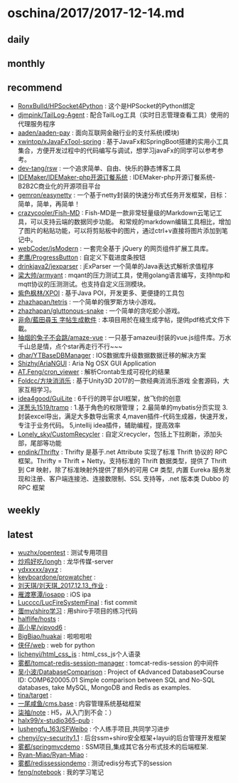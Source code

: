 # oschina/2017/2017-12-14.md



## daily



## monthly



## recommend

- [RonxBulld/HPSocket4Python](http://git.oschina.net/RonxBulld/HPSocket4Python) : 这个是HPSocket的Python绑定
- [djmpink/TailLog-Agent](http://git.oschina.net/no7player/TailLog-Agent) : 配合TailLog工具（实时日志管理查看工具）使用的代理服务程序
- [aaden/aaden-pay](http://git.oschina.net/aaden/aaden-pay) : 面向互联网金融行业的支付系统(模块)
- [xwintop/xJavaFxTool-spring](http://git.oschina.net/xwintop/xJavaFxTool-spring) : 基于JavaFx和SpringBoot搭建的实用小工具集合，方便开发过程中的代码编写与调试，想学习javaFx的同学可以参考参考。
- [dev-tang/rsw](http://git.oschina.net/dev-tang/rsw) : 一个追求简单、自由、快乐的静态博客工具
- [IDEMaker/IDEMaker-php开源订餐系统](http://git.oschina.net/IDEMaker/IDEMakerKaiYuanDingCanXiTong) : IDEMaker-php开源订餐系统-B2B2C商业化的开源项目平台
- [gemron/easynetty](http://git.oschina.net/gemron/easynetty) : 一个基于netty封装的快速分布式任务开发框架，目标：简单，简单，再简单！
- [crazycooler/Fish-MD](http://git.oschina.net/crazycooler/Fish-MD) : Fish-MD是一款非常轻量级的Markdown云笔记工具，可以支持云端的数据同步功能。 和常规的markdown编辑工具相比，增加了图片的粘贴功能，可以将剪贴板中的图片，通过ctrl+v直接将图片添加到笔记中。
- [webCoder/jsModern](http://git.oschina.net/starmagic/jsModern) : 一套完全基于 jQuery 的网页组件扩展工具库。
- [老鹰/ProgressButton](http://git.oschina.net/401328080/ProgressButton) : 自定义下载进度条按钮
- [drinkjava2/jexparser](http://git.oschina.net/drinkjava2/jexparser) : jExParser 一个简单的Java表达式解析求值程序
- [梁大帅/armyant](http://git.oschina.net/plug/armyant) : mqant的压力测试工具，使用golang语言编写，支持http和mqtt协议的压测测试。也支持自定义压测模块。
- [紫色枫林/XPOI](http://git.oschina.net/izifeng/XPOI) : 基于Java POI，开发更多、更便捷的工具包
- [zhazhapan/tetris](http://git.oschina.net/zhazhapan_admin/tetris) : 一个简单的俄罗斯方块小游戏。
- [zhazhapan/gluttonous-snake](http://git.oschina.net/zhazhapan_admin/gluttonous-snake) : 一个简单的贪吃蛇小游戏。
- [非命/藍田尋玉 字帖生成軟件](http://git.oschina.net/antidestiny/calligraphy) : 本項目用於在綫生成字帖，提供pdf格式文件下載。
- [抽烟的兔子不会跳/amaze-vue](http://git.oschina.net/XuecongJi/amaze-vue) : 一只基于amazeui封装的vue.js组件库。万水千山总是情，点个star再走行不行~~~
- [dhar/YTBaseDBManager](http://git.oschina.net/dhar/YTBaseDBManager) : IOS数据库升级数据数据迁移的解决方案
- [Shizhy/AriaNGUI](http://git.oschina.net/petera/AriaNGUI) : Aria Ng OSX GUI Application
- [AT.Feng/cron_viewer](http://git.oschina.net/athurg/cron_viewer) : 解析Crontab生成可视化的结果
- [Foldcc/方块消消乐](http://git.oschina.net/Foldcc/FangKuaiXiaoXiaoLe) : 基于Unity3D 2017的一款经典消消乐游戏 全套源码，大家互相学习。
- [idea4good/GuiLite](http://git.oschina.net/idea4good/GuiLite) : 6千行的跨平台UI框架，放飞你的创意
- [洋葱头1519/tramp](http://git.oschina.net/YangCongTou1519/tramp) : 1.基于角色的权限管理； 2.最简单的mybatis分页实现 3.封装excel导出，满足大多数导出需求 4,maven插件-代码生成器，快速开发，专注于业务代码。 5,intellij idea插件，辅助编程，提高效率
- [Lonely_sky/CustomRecycler](http://git.oschina.net/customrecycler/customrecycler) : 自定义recycler，包括上下拉刷新，添加头部，尾部等功能
- [endink/Thrifty](http://git.oschina.net/endink/Thrifty) : Thrifty 是基于.net Attribute 实现了标准 Thrift 协议的 RPC 框架。Thrifty = Thrift + Netty。支持标准的 Thrift 数据类型，提供了 Thrift 到 C# 映射，除了标准映射外提供了额外的可用 C# 类型, 内置 Eureka 服务发现和注册、客户端连接池、连接数限制、SSL 支持等，.net 版本类 Dubbo 的 RPC 框架


## weekly



## latest

- [wuzhx/opentest](http://git.oschina.net/wuzhx/opentest) : 测试专用项目
- [炒鸡好吃/longh](http://git.oschina.net/zhangQMr/longh) : 龙华传媒-server
- [ydxxxxx/ayxz](http://git.oschina.net/ydxxx/ay) : 
- [keyboardone/prowatcher](http://git.oschina.net/keyboardone/prowatcher) : 
- [刘天琪/刘天琪_2017.12.13_作业](http://git.oschina.net/l2633110692/LiuTianQi_2017.12.13_ZuoYe) : 
- [雁渡寒潭/iosapp](http://git.oschina.net/dck/iosapp) : iOS ipa
- [Lucccc/LucFireSystemFinal](http://git.oschina.net/helloper/LucFireSystemFinal) : fist commit
- [蛋my/shiro学习](http://git.oschina.net/lucid/shiroXueXi) : 用shiro于项目的练习代码
- [halflife/hosts](http://git.oschina.net/halflife/hosts) : 
- [高小星/vipvod6](http://git.oschina.net/vipvod/vipvod6) : 
- [BigBiao/huakai](http://git.oschina.net/BigBiao520/huakai) : 啦啦啦啦
- [侠仔/web](http://git.oschina.net/cmccgprs/web) : web for python
- [lichenyi/html_css_js](http://git.oschina.net/lichenyi-gitee/html_css_js_os) : html_css_js个人语录
- [雾都/tomcat-redis-session-manager](http://git.oschina.net/axian/tomcat-redis-session-manager) : tomcat-redis-session 的中间件
- [吴小波/DatabaseComparison](http://git.oschina.net/LittleBoBoBo/DatabaseComparison) : Project of 《Advanced Database》Course ID: COMP620005.01 Simple comparison between SQL and No-SQL databases, take MySQL, MongoDB and Redis as examples.
- [tina/target](http://git.oschina.net/tinafm/target) : 
- [一尾咸鱼/cms.base](http://git.oschina.net/gongzihao/cms-base) : 内容管理系统基础框架
- [柒袖/note](http://git.oschina.net/xinerdesu/note) : H5，从入门到不会：）
- [halx99/x-studio365-pub](http://git.oschina.net/halx99/x-studio365-pub) : 
- [lushengfu_163/SFWeibo](http://git.oschina.net/lushengfu_163/SFWeibo) : 个人练手项目,共同学习进步
- [chenyi/cy-security1.1](http://git.oschina.net/leiyuxi/cy-security1.1) : 后台ssm+shiro安全框架+layui的后台管理开发框架
- [雾都/springmvcdemo](http://git.oschina.net/axian/springmvcdemo) : SSM项目,集成其它各分布式技术的后端框架.
- [Ryan-Miao/Ryan-Miao](http://git.oschina.net/Ryan-Miao/Ryan-Miao) : 
- [雾都/redissessiondemo](http://git.oschina.net/axian/redissessiondemo) : 测试redis分布式下的session
- [feng/notebook](http://git.oschina.net/fengonly/notebook) : 我的学习笔记